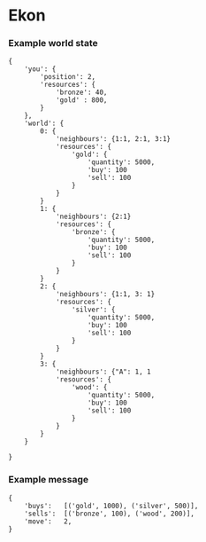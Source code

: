 Ekon
====

### Example world state

    {
        'you': {
            'position': 2,
            'resources': {
                'bronze': 40,
                'gold' : 800,
            }
        },
        'world': {
            0: {
                'neighbours': {1:1, 2:1, 3:1}
                'resources': {
                    'gold': {
                        'quantity': 5000,
                        'buy': 100
                        'sell': 100
                    }
                }
            }
            1: {
                'neighbours': {2:1}
                'resources': {
                    'bronze': {
                        'quantity': 5000,
                        'buy': 100
                        'sell': 100
                    }
                }
            }
            2: {
                'neighbours': {1:1, 3: 1}
                'resources': {
                    'silver': {
                        'quantity': 5000,
                        'buy': 100
                        'sell': 100
                    }
                }
            }
            3: {
                'neighbours': {"A": 1, 1
                'resources': {
                    'wood': {
                        'quantity': 5000,
                        'buy': 100
                        'sell': 100
                    }
                }
            }
        }

    }

### Example message

    {
        'buys':   [('gold', 1000), ('silver', 500)],
        'sells':  [('bronze', 100), ('wood', 200)],
        'move':   2,
    }